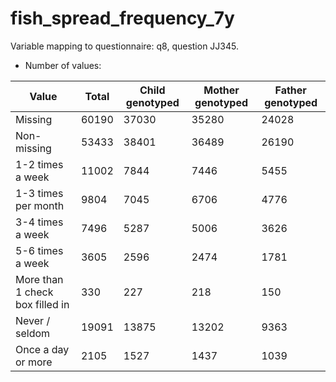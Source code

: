 # fish_spread_frequency_7y
Variable mapping to questionnaire: q8, question JJ345.
- Number of values:

| Value | Total | Child genotyped | Mother genotyped | Father genotyped |
| ----- | ----- | --------------- | ---------------- | ---------------- |
| Missing | 60190 | 37030 | 35280 | 24028 |
| Non-missing | 53433 | 38401 | 36489 | 26190 |
| 1-2 times a week | 11002 | 7844 | 7446 |5455 |
| 1-3 times per month | 9804 | 7045 | 6706 |4776 |
| 3-4 times a week | 7496 | 5287 | 5006 |3626 |
| 5-6 times a week | 3605 | 2596 | 2474 |1781 |
| More than 1 check box filled in | 330 | 227 | 218 |150 |
| Never / seldom | 19091 | 13875 | 13202 |9363 |
| Once a day or more | 2105 | 1527 | 1437 |1039 |



